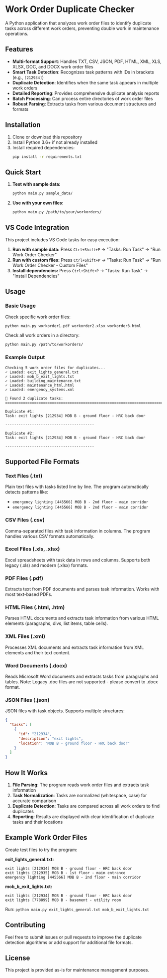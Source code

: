 # Work Order Duplicate Checker

A Python application that analyzes work order files to identify duplicate tasks across different work orders, preventing double work in maintenance operations.

## Features

- **Multi-format Support**: Handles TXT, CSV, JSON, PDF, HTML, XML, XLS, XLSX, DOC, and DOCX work order files
- **Smart Task Detection**: Recognizes task patterns with IDs in brackets (e.g., `[212934]`)
- **Duplicate Detection**: Identifies when the same task appears in multiple work orders
- **Detailed Reporting**: Provides comprehensive duplicate analysis reports
- **Batch Processing**: Can process entire directories of work order files
- **Robust Parsing**: Extracts tasks from various document structures and formats

## Installation

1. Clone or download this repository
2. Install Python 3.6+ if not already installed
3. Install required dependencies:
   ```bash
   pip install -r requirements.txt
   ```

## Quick Start

1. **Test with sample data:**
   ```bash
   python main.py sample_data/
   ```

2. **Use with your own files:**
   ```bash
   python main.py /path/to/your/workorders/
   ```

## VS Code Integration

This project includes VS Code tasks for easy execution:

1. **Run with sample data:** Press `Ctrl+Shift+P` → "Tasks: Run Task" → "Run Work Order Checker"
2. **Run with custom files:** Press `Ctrl+Shift+P` → "Tasks: Run Task" → "Run Work Order Checker - Custom Files"
3. **Install dependencies:** Press `Ctrl+Shift+P` → "Tasks: Run Task" → "Install Dependencies"

## Usage

### Basic Usage

Check specific work order files:
```bash
python main.py workorder1.pdf workorder2.xlsx workorder3.html
```

Check all work orders in a directory:
```bash
python main.py /path/to/workorders/
```

### Example Output

```
Checking 5 work order files for duplicates...
✓ Loaded: exit_lights_general.txt
✓ Loaded: mob_b_exit_lights.txt
✓ Loaded: building_maintenance.txt
✓ Loaded: maintenance_html.html
✓ Loaded: emergency_systems.xml

🚨 Found 2 duplicate tasks:
================================================================================

Duplicate #1:
Task: exit lights [212934] MOB B - ground floor - HRC back door

----------------------------------------

Duplicate #2:
Task: exit lights [212934] MOB B - ground floor - HRC back door

----------------------------------------
```

## Supported File Formats

### Text Files (.txt)
Plain text files with tasks listed line by line. The program automatically detects patterns like:
- `emergency lighting [445566] MOB B - 2nd floor - main corridor`
- `emergency lighting [445566] MOB B - 2nd floor - main corridor`

### CSV Files (.csv)
Comma-separated files with task information in columns. The program handles various CSV formats automatically.

### Excel Files (.xls, .xlsx)
Excel spreadsheets with task data in rows and columns. Supports both legacy (.xls) and modern (.xlsx) formats.

### PDF Files (.pdf)
Extracts text from PDF documents and parses task information. Works with most text-based PDFs.

### HTML Files (.html, .htm)
Parses HTML documents and extracts task information from various HTML elements (paragraphs, divs, list items, table cells).

### XML Files (.xml)
Processes XML documents and extracts task information from XML elements and their text content.

### Word Documents (.docx)
Reads Microsoft Word documents and extracts tasks from paragraphs and tables. Note: Legacy .doc files are not supported - please convert to .docx format.

### JSON Files (.json)
JSON files with task objects. Supports multiple structures:
```json
{
  "tasks": [
    {
      "id": "212934",
      "description": "exit lights",
      "location": "MOB B - ground floor - HRC back door"
    }
  ]
}
```

## How It Works

1. **File Parsing**: The program reads work order files and extracts task information
2. **Task Normalization**: Tasks are normalized (whitespace, case) for accurate comparison
3. **Duplicate Detection**: Tasks are compared across all work orders to find duplicates
4. **Reporting**: Results are displayed with clear identification of duplicate tasks and their locations

## Example Work Order Files

Create test files to try the program:

**exit_lights_general.txt:**
```
exit lights [212934] MOB B - ground floor - HRC back door
exit lights [212935] MOB B - 1st floor - main entrance
emergency lighting [445566] MOB B - 2nd floor - main corridor
```

**mob_b_exit_lights.txt:**
```
exit lights [212934] MOB B - ground floor - HRC back door
exit lights [778899] MOB B - basement - utility room
```

Run: `python main.py exit_lights_general.txt mob_b_exit_lights.txt`

## Contributing

Feel free to submit issues or pull requests to improve the duplicate detection algorithms or add support for additional file formats.

## License

This project is provided as-is for maintenance management purposes.
